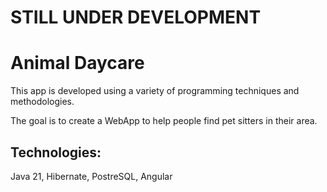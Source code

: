 # STILL UNDER DEVELOPMENT

# Animal Daycare

This app is developed using a variety of programming techniques and methodologies.

The goal is to create a WebApp to help people find pet sitters in their area.


## Technologies:

Java 21,
Hibernate, 
PostreSQL,
Angular
